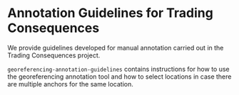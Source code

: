 Annotation Guidelines for Trading Consequences
==============================================

<p>We provide guidelines developed for manual annotation carried out in the Trading Consequences project.</p>

<code>georeferencing-annotation-guidelines</code> contains instructions for how to use the georeferencing annotation tool and how to select locations in case there are multiple anchors for the same location.
